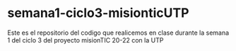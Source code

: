 # semana1-ciclo3-misionticUTP

Este es el repositorio del codigo que realicemos en clase durante la semana 1 del ciclo 3 del proyecto misionTIC 20-22 con la UTP
